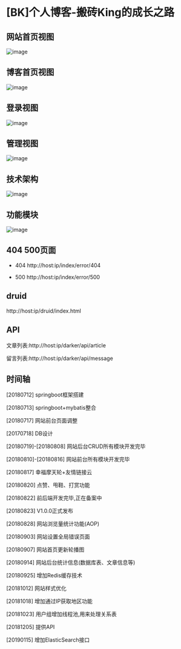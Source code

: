 [BK]个人博客-搬砖King的成长之路
====
网站首页视图
-------
![image](https://github.com/omgDarker/darker/blob/master/src/main/resources/static/images/github/index.png)

博客首页视图
-------
![image](https://github.com/omgDarker/darker/blob/master/src/main/resources/static/images/github/index_home.png)

登录视图
-------
![image](https://github.com/omgDarker/darker/blob/master/src/main/resources/static/images/github/admin_login.png)

管理视图
-------
![image](https://github.com/omgDarker/darker/blob/master/src/main/resources/static/images/github/admin_home.png)

技术架构
-------
![image](https://github.com/omgDarker/darker/blob/master/src/main/resources/static/images/github/BK_FM.png)

功能模块
-------
![image](https://github.com/omgDarker/darker/blob/master/src/main/resources/static/images/github/BK_TA.png)

404 500页面
-------

* 404 http://host:ip/index/error/404

* 500 http://host:ip/index/error/500

druid
-------

http://host:ip/druid/index.html

API
-------

文章列表:http://host:ip/darker/api/article

留言列表:http://host:ip/darker/api/message

时间轴
-------
[20180712] springboot框架搭建

[20180713] springboot+mybatis整合

[20180717] 网站前台页面调整

[20170718] DB设计

[20180719]-[20180808] 网站后台CRUD所有模块开发完毕

[20180810]-[20180816] 网站前台所有模块开发完毕

[20180817] 幸福摩天轮+友情链接云

[20180820] 点赞、甩鞋、打赏功能

[20180822] 前后端开发完毕,正在备案中

[20180823] V1.0.0正式发布

[20180828] 网站浏览量统计功能(AOP)

[20180903] 网站设置全局错误页面

[20180907] 网站首页更新轮播图

[20180914] 网站后台统计信息(数据库表、文章信息等)

[20180925] 增加Redis缓存技术

[20181012] 网站样式优化

[20181018] 增加通过IP获取地区功能

[20181023] 用户组增加线程池,用来处理关系表

[20181205] 提供API

[20190115] 增加ElasticSearch接口